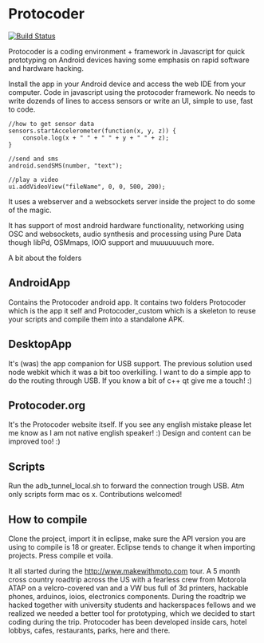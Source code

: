 Protocoder
==========

[![Build Status](https://travis-ci.org/victordiaz/protocoder.svg?branch=v097)](https://travis-ci.org/victordiaz/protocoder)

Protocoder is a coding environment + framework in Javascript for quick prototyping on Android devices having some emphasis on rapid software and hardware hacking. 

Install the app in your Android device and access the web IDE from your computer. 
Code in javascript using the protocoder framework. No needs to write dozends of lines to access sensors or write an UI, simple to use, fast to code.

```
//how to get sensor data
sensors.startAccelerometer(function(x, y, z)) { 
	console.log(x + " " + " " + y + " " + z); 
}

//send and sms
android.sendSMS(number, "text");

//play a video
ui.addVideoView("fileName", 0, 0, 500, 200);
```

It uses a webserver and a websockets server inside the project to do some of the magic.

It has support of most android hardware functionality, networking using OSC and websockets, audio synthesis and processing using Pure Data though libPd, OSMmaps, IOIO support and muuuuuuuch more. 

A bit about the folders 

AndroidApp 
----------
Contains the Protocoder android app. It contains two folders Protocoder which is the app it self and Protocoder_custom which is a skeleton to reuse your scripts and compile them into a standalone APK.

DesktopApp
----------
It's (was) the app companion for USB support. The previous solution used node webkit which it was a bit too overkilling. I want to do a simple app to do the routing through USB. If you know a bit of c++ qt give me a touch! :) 

Protocoder.org
-------------- 
It's the Protocoder website itself. If you see any english mistake please let me know as I am not native english speaker! :) Design and content can be improved too! :) 

Scripts 
-------
Run the adb_tunnel_local.sh to forward the connection trough USB. Atm only scripts form mac os x. Contributions welcomed!


How to compile 
--------------
Clone the project, import it in eclipse, make sure the API version you are using to compile is 18 or greater. Eclipse tends to change it when importing projects. 
Press compile et voila.


It all started during the http://www.makewithmoto.com tour. A 5 month cross country roadtrip across the US with a fearless crew from Motorola ATAP on a velcro-covered van and a VW bus full of 3d printers, hackable phones, arduinos, ioios, electronics components. 
During the roadtrip we hacked together with university students and hackerspaces fellows and we realized we needed a better tool for prototyping, which we decided to start coding during the trip. Protocoder has been developed inside cars, hotel lobbys, cafes, restaurants, parks, here and there.
